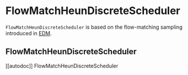 <!--Copyright 2024 The HuggingFace Team. All rights reserved.

Licensed under the Apache License, Version 2.0 (the "License"); you may not use this file except in compliance with
the License. You may obtain a copy of the License at

http://www.apache.org/licenses/LICENSE-2.0

Unless required by applicable law or agreed to in writing, software distributed under the License is distributed on
an "AS IS" BASIS, WITHOUT WARRANTIES OR CONDITIONS OF ANY KIND, either express or implied. See the License for the
specific language governing permissions and limitations under the License.
-->

# FlowMatchHeunDiscreteScheduler

`FlowMatchHeunDiscreteScheduler` is based on the flow-matching sampling introduced in [EDM](https://arxiv.org/abs/2403.03206).

## FlowMatchHeunDiscreteScheduler
[[autodoc]] FlowMatchHeunDiscreteScheduler
